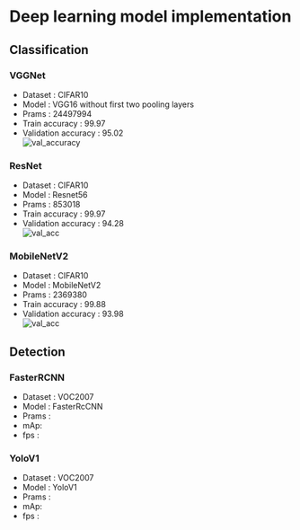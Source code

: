 # Deep learning model implementation

## Classification
### VGGNet
- Dataset : CIFAR10
- Model : VGG16 without first two pooling layers
- Prams : 24497994
- Train accuracy : 99.97<br>
- Validation accuracy : 95.02<br> 
![val_accuracy](https://github.com/99kenny/deeplearning-models/assets/57697721/86d29f59-c35b-47ba-9204-c3dfba83f327)

### ResNet
- Dataset : CIFAR10
- Model : Resnet56
- Prams : 853018
- Train accuracy : 99.97<br>
- Validation accuracy : 94.28<br> 
![val_acc](https://github.com/99kenny/deeplearning-models/assets/57697721/43651d83-6fdc-46a7-a73a-d6fb6a782320)

### MobileNetV2
- Dataset : CIFAR10
- Model : MobileNetV2
- Prams : 2369380
- Train accuracy : 99.88<br>
- Validation accuracy : 93.98<br>
![val_acc](https://github.com/99kenny/deeplearning-models/assets/57697721/ba606243-1a8f-4407-b87d-fd589d738bec)

## Detection
### FasterRCNN
- Dataset : VOC2007
- Model : FasterRcCNN
- Prams : 
- mAp: <br>
- fps : <br> 
### YoloV1
- Dataset : VOC2007
- Model : YoloV1
- Prams : 
- mAp: <br>
- fps : <br>
